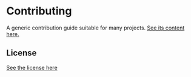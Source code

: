 # Contributing

A generic contribution guide suitable for many projects. [See its content here.](./CONTRIBUTING.md)

## License

[See the license here](./LICENSE.md)
